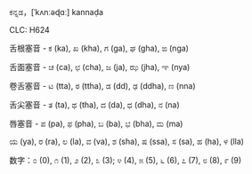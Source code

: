 ಕನ್ನಡ，[ˈkʌnːəɖɑː]  kannaḍa

CLC: H624

舌根塞音 - ಕ (ka), ಖ (kha), ಗ (ga), ಘ (gha), ಙ (nga)

舌面塞音 - ಚ (ca), ಛ (cha), ಜ (ja), ಝ (jha), ಞ (nya)

卷舌塞音 - ಟ (tta), ಠ (ttha), ಡ (dd), ಢ (ddha), ಣ (nna)

舌尖塞音 - ತ (ta), ಥ (tha), ದ (da), ಧ (dha), ನ (na)

唇塞音 - ಪ (pa), ಫ (pha), ಬ (ba), ಭ (bha), ಮ (ma)

ಯ (ya), ರ (ra), ಲ (la), ವ (va), ಶ (sha), ಷ (ssa), ಸ (sa), ಹ (ha), ಳ (lla)

数字：೦ (0), ೧ (1), ೨ (2), ೩ (3); ೪ (4), ೫ (5), ೬ (6), ೭ (7), ೮ (8), ೯ (9)